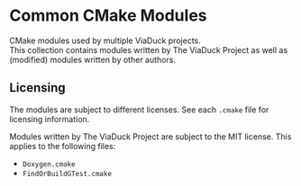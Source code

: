 # Common CMake Modules
CMake modules used by multiple ViaDuck projects.  
This collection contains modules written by The ViaDuck Project as well as
(modified) modules written by other authors.

## Licensing
The modules are subject to different licenses. See each `.cmake` file for
licensing information.  
  
Modules written by The ViaDuck Project are subject to the MIT license. This
applies to the following files:

* `Doxygen.cmake`
* `FindOrBuildGTest.cmake`
